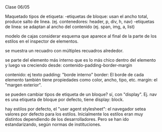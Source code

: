 Clase 06/05

Maquetado
tipos de etiqueta:
    -etiquetas de bloque: usan el ancho total, produce salto de linea. (ej. contenedores: header, p, div, h, nav)
    -etiquetas de linea: se adaptan al ancho del contenido (ej. span, img, a, list)

modelo de cajas
considerar esquema que aparece al final de la parte de los estilos en el inspector de elementos.

se muestra un recuadro con múltiples recuadros alrededor.

se parte del elemento más interno que es lo más chico dentro del elemento y luego va creciendo  desde: contenido-padding-border-margin

contenido: ej texto
padding: "borde interno"
border: El borde de cada elemento también tiene propiedades como color, ancho, tipo, etc.
margin: el "margen exterior". 

se pueden cambiar tipos de etiqueta de un bloque?
sí, con "display". Ej. nav es una etiqueta de bloque por defecto, tiene display: block. 

hay estilos por defecto, el "user agent stylesheet": el navegador setea valores por defecto para los estilos.
Inicialmente los estilos eran muy distintos dependiendo de los desarrolladores. Pero se han ido estandarizando, según normas de instituciones.


